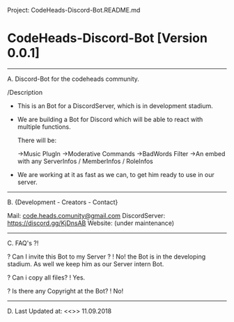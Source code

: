 Project: CodeHeads-Discord-Bot.README.md

# CodeHeads-Discord-Bot [Version 0.0.1]

---------------------------------------

A. Discord-Bot for the codeheads community.

 /Description


  - This is an Bot for a DiscordServer, which is in development stadium.
  - We are building a Bot for Discord which will be able to react with multiple functions. 
    
    There will be:
    
      ->Music PlugIn
      ->Moderative Commands
      ->BadWords Filter
      ->An embed with any ServerInfos / MemberInfos / RoleInfos

  - We are working at it as fast as we can, to get him ready to use in our server.

---------------------------------------------------------------------------------------------------------------------

B. {Development - Creators - Contact}


Mail: code.heads.comunity@gmail.com
DiscordServer: https://discord.gg/KjDnsAB
Website: (under maintenance)

---------------------------------------------------------------------------------------------------------------------

C. FAQ's ?!

?
Can I invite this Bot to my Server ?
!
No! the Bot is in the developing stadium. As well we keep him as our
Server intern Bot.

?
Can i copy all files?
!
Yes.

?
Is there any Copyright at the Bot?
!
No!

---------------------------------------------------------------------------------------------------------------------

D. Last Updated at: <<>> 11.09.2018
